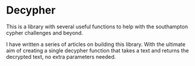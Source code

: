 # Decypher
This is a library with several useful functions to help with the southampton cypher challenges and beyond.

I have written a series of articles on building this library. With the ultimate aim of creating a single decypher function that takes a text and returns the decrypted text, no extra parameters needed.
